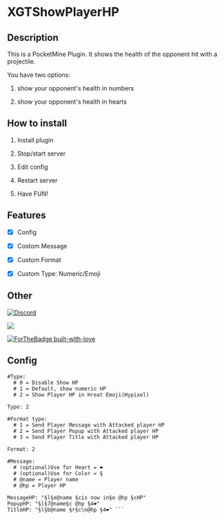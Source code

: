 # XGTShowPlayerHP

## Description


This is a PocketMine Plugin.
It shows the health of the opponent hit with a projectile.

You have two options:
1. show your opponent's health in numbers 

2. show your opponent's health in hearts

## How to install

1. Install plugin

2. Stop/start server

3. Edit config

4. Restart server

5. Have FUN!


## Features
- [X] Config

- [X] Costom Message

- [X] Custom Format

- [X] Custom Type: Numeric/Emoji

## Other

[![Discord](https://img.shields.io/discord/689211475537297411?logo=discord)](https://discord.gg/h8uTKFh)

[![](https://poggit.pmmp.io/shield.dl.total/XGTShowPlayerHP)](https://poggit.pmmp.io/p/XGTShowPlayerHP)

[![ForTheBadge built-with-love](http://ForTheBadge.com/images/badges/built-with-love.svg)](https://github.com/XGDavid)


## Config

```
#Type:
  # 0 = Disable Show HP
  # 1 = Default, show numeric HP
  # 2 = Show Player HP in Hreat Emoji(Hypixel)

Type: 2

#Format type:
  # 1 = Send Player Message with Attacked player HP
  # 2 = Send Player Popup with Attacked player HP
  # 3 = Send Player Title with Attacked player HP

Format: 2

#Message:
  # (optional)Use for Heart = ❤
  # (optional)Use for Color = §
  # @name = Player name
  # @hp = Player HP

MessageHP: "§l§e@name §cis now in§e @hp §cHP"
PopupHP: "§l§7@name§c @hp §4❤"
TitleHP: "§l§b@name §r§c\n@hp §4❤" ```

